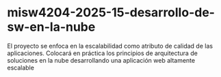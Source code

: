 # misw4204-2025-15-desarrollo-de-sw-en-la-nube
El proyecto se enfoca en la escalabilidad como atributo de calidad de las aplicaciones. Colocará en práctica los principios de arquitectura de soluciones en la nube desarrollando una aplicación web altamente escalable
